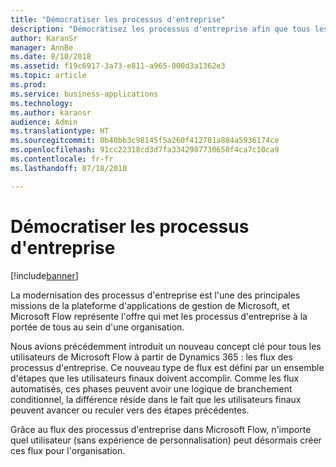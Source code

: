 ```yaml
---
title: "Démocratiser les processus d'entreprise"
description: "Démocratisez les processus d'entreprise afin que tous les utilisateurs puissent créer et exécuter les processus importants pour leur activité."
author: KaranSr
manager: AnnBe
ms.date: 8/10/2018
ms.assetid: f19c6917-3a73-e811-a965-000d3a1362e3
ms.topic: article
ms.prod: 
ms.service: business-applications
ms.technology: 
ms.author: karansr
audience: Admin
ms.translationtype: HT
ms.sourcegitcommit: 0b40bb3c98145f5a260f412701a884a5936174ce
ms.openlocfilehash: 91cc22318cd3d7fa3342987730650f4ca7c10ca9
ms.contentlocale: fr-fr
ms.lasthandoff: 07/18/2018

---
```

# <a name="democratize-business-processes"></a>Démocratiser les processus d'entreprise


[!include[banner](../../includes/banner.md)]

La modernisation des processus d'entreprise est l'une des principales missions de la plateforme d'applications de gestion de Microsoft, et Microsoft Flow représente l'offre qui met les processus d'entreprise à la portée de tous au sein d'une organisation.

Nous avions précédemment introduit un nouveau concept clé pour tous les utilisateurs de Microsoft Flow à partir de Dynamics 365 : les flux des processus d'entreprise. Ce nouveau type de flux est défini par un ensemble d'étapes que les utilisateurs finaux doivent accomplir. Comme les flux automatisés, ces phases peuvent avoir une logique de branchement conditionnel, la différence réside dans le fait que les utilisateurs finaux peuvent avancer ou reculer vers des étapes précédentes.

Grâce au flux des processus d'entreprise dans Microsoft Flow, n'importe quel utilisateur (sans expérience de personnalisation) peut désormais créer ces flux pour l'organisation.

